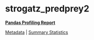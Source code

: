 # strogatz_predprey2

[**Pandas Profiling Report**](https://epistasislab.github.io/pmlb/profile/strogatz_predprey2.html)

[Metadata](metadata.yaml) | [Summary Statistics](summary_stats.tsv)

